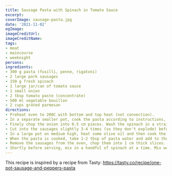 ```yaml
---
title: Sausage Pasta with Spinach in Tomato Sauce
excerpt:
coverImage: sausage-pasta.jpg
date: '2021-11-02'
ogImage:
imageCreditUrl:
imageCreditName:
tags:
- meat
- maincourse
- weeknight
persons:
ingredients:
- 300 g pasta (fusilli, penne, rigatoni)
- 2 large pork sausages
- 150 g fresh spinach
- 1 large jar/can of tomato sauce
- 1 small onion
- 2 tbsp tomato paste (concentrate)
- 500 ml vegetable bouillon
- 2 cups grated parmesan
directions:
- Preheat oven to 200C with bottom and top heat (not convection).
- In a separate smaller pot, cook the pasta according to instructions, making sure to only salt the water slightly.
- Finely chop the onion into 0.5 cm pieces. Wash the spinach in a strainer.
- Cut into the sausages slightly 3-4 times (so they don't explode) before placing in a baking dish or tray with paper. Bake in the oven around 12 minutes, until crispy on the top.
- In a large pot on medium high, heat some olive oil and then cook the onions for around 2-3 minutes, until glassy. Add the tomato paste and cook for another minute. Mix in the tomato sauce and reduce the heat to medium.
- When the pasta is cooked, take 1-2 tbsp of pasta water and add to the tomato sauce. Strain the pasta and add it to the tomato sauce. Add 1 cup of parmesan and stir.
- Remove the sausages from the oven, chop them into 1 cm thick slices. Add to the pasta and sauce pot. Mix well.
- Shortly before serving, mix in a handful of spinach at a time. Mix well before adding the next handful. Top with rest of parmesan on the plate.
---
```


This recipe is inspired by a recipe from Tasty: https://tasty.co/recipe/one-pot-sausage-and-peppers-pasta